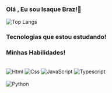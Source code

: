 ### Olá , Eu sou Isaque Braz!👋

![Top Langs](https://github-readme-stats.vercel.app/api/top-langs/?username=IsaqueBraz17&layout=compact)

### Tecnologias que estou estudando!

### Minhas Habilidades!
<div style="display:inline-block"></br>
  <img align="center "alt="Html" src="https://img.shields.io/badge/HTML5-E34F26?style=for-the-badge&logo=html5&logoColor=white"/>
  <img align="center "alt="Css" src="https://img.shields.io/badge/CSS3-1572B6?style=for-the-badge&logo=css3&logoColor=white"/>
  <img align="center "alt="JavaScript" src="https://img.shields.io/badge/JavaScript-F7DF1E?style=for-the-badge&logo=javascript&logoColor=black"/>
  <img align="center "alt="Typescript" src="https://img.shields.io/badge/TypeScript-007ACC?style=for-the-badge&logo=typescript&logoColor=white"/><br><br>
  <img align="center "alt="Python" src="https://img.shields.io/badge/Python-14354C?style=for-the-badge&logo=python&logoColor=white"/>
</div>

